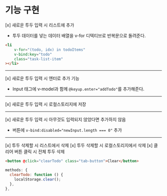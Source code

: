 # 기능 구현

[x] 새로운 투두 입력 시 리스트에 추가

- 투두 데이터를 넣는 데이터 배열을 v-for 디텍티브로 반복문으로 돌려준다.

```html
<li
	v-for="(todo, idx) in todoItems"
	v-bind:key="todo"
	class="task-list-item"
></li>
```

---

[x] 새로운 투두 입력 시 엔터로 추가 기능

- Input 태그에 v-model과 함께 `@keyup.enter="addTodo"`를 추가해준다.

---

[x] 새로운 투두 입력 시 로컬스토리지에 저장

---

[x] 새로운 투두 입력 시 아무것도 입력되지 않았다면 추가하지 않음

- 버튼에 `v-bind:disabled="newInput.length === 0"` 추가

---

[x] 투두 삭제할 시 리스트에서 삭제
[x] 투두 삭제할 시 로컬스토리지에서 삭제
[x] 클리어 버튼 클릭 시 전체 투두 삭제

```html
<button @click="clearTodo" class="tab-button">Clear</button>
```

```js
methods: {
  clearTodo: function () {
    localStorage.clear();
  },
},
```
